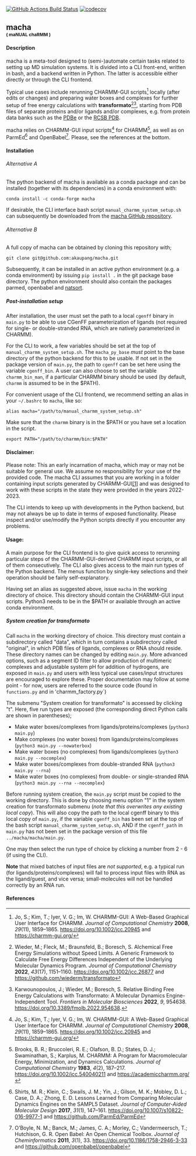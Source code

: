 [//]: # (Badges)
[![GitHub Actions Build Status](https://github.com/akaupang/macha/workflows/CI/badge.svg)](https://github.com/akaupang/macha/actions)
[![codecov](https://codecov.io/gh/akuapang/macha/branch/main/graph/badge.svg)](https://codecov.io/gh/akaupang/macha/branch/main)

## 
##  macha <br><sup><sup><sub>( maNUAL chaRMM )</sup></sub></sup>

#### Description
macha is a meta-tool designed to (semi-)automate certain tasks related to setting up MD simulation systems. It is divided into a CLI front-end, written in bash, and a backend written in Python. The latter is accessible either directly or through the CLI frontend. 

Typical use cases include rerunning CHARMM-GUI scripts[^1] locally (after edits or changes) and preparing water boxes and complexes for further setup of free energy calculations with **transformato**[^2][^3], starting from PDB files of separate proteins and/or ligands and/or complexes, e.g. from protein data banks such as the [PDBe](https://www.ebi.ac.uk/pdbe/) or the [RCSB PDB](https://www.rcsb.org/). 

macha relies on CHARMM-GUI input scripts[^1] for CHARMM[^4], as well as on ParmEd[^5] and OpenBabel[^6]. Please, see the references at the bottom.

#### Installation

###### Alternative A
The python backend of macha is available as a conda package and can be installed (together with its dependencies) in a conda environment with:

`conda install -c conda-forge macha`

If desirable, the CLI interface bash script `manual_charmm_system_setup.sh` can subsequently be downloaded from the [macha GitHub repository](https://github.com/akaupang/macha).

###### Alternative B

A full copy of macha can be obtained by cloning this repository with; 

`git clone git@github.com:akaupang/macha.git`

Subsequently, it can be installed in an active python environment (e.g. a conda environment) by issuing `pip install .` in the git package base directory. The python environment should also contain the packages parmed, openbabel and [natsort](https://github.com/SethMMorton/natsort).

##### Post-installation setup
After installation, the user must set the path to a local `cgenff` binary in `main.py` to be able to use CGenFF parameterization of ligands (not required for single- or double-stranded RNA, which are natively parameterized in CHARMM).

For the CLI to work, a few variables should be set at the top of `manual_charmm_system_setup.sh`. The `macha_py_base` *must* point to the base directory of the python backend for this to be usable. If not set in the package version of `main.py`, the path to `cgenff` can be set here using the variable `cgenff_bin`. A user can also choose to set the variable `charmm_bin_man`, if a particular CHARMM binary should be used (by default, `charmm` is assumed to be in the $PATH). 

For convenient usage of the CLI frontend, we recommend setting an alias in your `~/.bashrc` to `macha`, like so:

`alias macha="/path/to/manual_charmm_system_setup.sh"`

Make sure that the `charmm` binary is in the $PATH or you have set a location in the script.

`export PATH="/path/to/charmm/bin:$PATH"`

#### Disclaimer:
Please note: This an early incarnation of macha, which may or may not be suitable for general use. We assume no responsibility for your use of the provided code. The macha CLI assumes that you are working in a folder containing input scripts generated by CHARMM-GUI[[1]](https://charmm-gui.org/)  and was designed to work with these scripts in the state they were provided in the years 2022-2023.

The CLI intends to keep up with developments in the Python backend, but may not always be up to date in terms of exposed functionality. Please inspect and/or use/modify the Python scripts directly if you encounter any problems.

#### Usage:

A main purpose for the CLI frontend is to give quick access to rerunning particular steps of the CHARMM-GUI-derived CHARMM input scripts, or all of them consecutively. The CLI also gives access to the main run types of the Python backend. The menus function by single-key selections and their operation should be fairly self-explanatory. 

Having set an alias as suggested above, issue `macha` in the working directory of choice. This directory should contain the CHARMM-GUI input scripts. Python3 needs to be in the $PATH or available through an active conda environment.

##### System creation for transformato
Call `macha` in the working directory of choice. This directory must contain a subdirectory called "data", which in turn contains a subdirectory called "original", in which PDB files of ligands, complexes or RNA should reside. These directory names can be changed by editing `main.py`. More advanced options, such as a segment ID filter to allow production of multimeric complexes and adjustable system pH for addition of hydrogens, are exposed in `main.py` and users with less typical use cases/input structures are encouraged to explore these. Proper documentation may follow at some point - for now, users are referred to the source code (found in `functions.py` and in 'charmm_factory.py`)

The submenu "System creation for transformato" is accessed by clicking "t". Here, five run types are exposed (the corresponding direct Python calls are shown in parentheses); 
- Make water boxes/complexes from ligands/proteins/complexes (`python3 main.py`)
- Make complexes (no water boxes) from ligands/proteins/complexes (`python3 main.py --nowaterbox`)
- Make water boxes (no complexes) from ligands/complexes (`python3 main.py --nocomplex`)
- Make water boxes/complexes from double-stranded RNA (`python3 main.py --rna`)
- Make water boxes (no complexes) from double- or single-stranded RNA (`python3 main.py --rna --nocomplex`)

Before running system creation, the `main.py` script must be copied to the working directory. This is done by choosing menu option "1" in the system creation for transformato submenu (*note that this overwrites any existing local copy*). This will also copy the path to the local cgenff binary to this local copy of `main.py`, if the variable `cgenff_bin` has been set at the top of the bash script `manual_charmm_system_setup.sh`, AND if the `cgenff_path` in `main.py` has not been set in the package version of this file `../macha/macha/main.py`.

One may then select the run type of choice by clicking a number from 2 - 6 (if using the CLI).

**Note** that mixed batches of input files are *not supported*, e.g. a typical run (for ligands/proteins/complexes) will fail to process input files with RNA as the ligand/guest, and vice versa; small-molecules will not be handled correctly by an RNA run. 


#### References
[^1]: Jo, S.; Kim, T.; Iyer, V. G.; Im, W. CHARMM-GUI: A Web-Based Graphical User Interface for CHARMM. *Journal of Computational Chemistry* **2008**, *29*(11), 1859–1865. https://doi.org/10.1002/jcc.20945 and https://charmm-gui.org/

[^2]: Wieder, M.; Fleck, M.; Braunsfeld, B.; Boresch, S. Alchemical Free Energy Simulations without Speed Limits. A Generic Framework to Calculate Free Energy Differences Independent of the Underlying Molecular Dynamics Program. *Journal of Computational Chemistry* **2022**, *43*(17), 1151–1160. https://doi.org/10.1002/jcc.26877 and https://github.com/wiederm/transformato

[^3]: Karwounopoulos, J.; Wieder, M.; Boresch, S. Relative Binding Free Energy Calculations with Transformato: A Molecular Dynamics Engine-Independent Tool. *Frontiers in Molecular Biosciences* **2022**, *9*, 954638. https://doi.org/10.3389/fmolb.2022.954638.

[^4]: Brooks, B. R.; Bruccoleri, R. E.; Olafson, B. D.; States, D. J.; Swaminathan, S.; Karplus, M. CHARMM: A Program for Macromolecular Energy, Minimization, and Dynamics Calculations. *Journal of Computational Chemistry* **1983**, *4*(2), 187–217. https://doi.org/10.1002/jcc.540040211 and https://academiccharmm.org/

[^5]: Shirts, M. R.; Klein, C.; Swails, J. M.; Yin, J.; Gilson, M. K.; Mobley, D. L.; Case, D. A.; Zhong, E. D. Lessons Learned from Comparing Molecular Dynamics Engines on the SAMPL5 Dataset. *Journal of Computer-Aided Molecular Design* **2017**, *31*(1), 147–161. https://doi.org/10.1007/s10822-016-9977-1 and https://github.com/ParmEd/ParmEd

[^6]: O’Boyle, N. M.; Banck, M.; James, C. A.; Morley, C.; Vandermeersch, T.; Hutchison, G. R. Open Babel: An Open Chemical Toolbox. *Journal of Cheminformatics* **2011**, *3*(1), 33. https://doi.org/10.1186/1758-2946-3-33 and https://github.com/openbabel/openbabel




